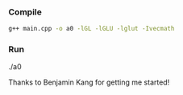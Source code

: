 ### Compile
```bash
g++ main.cpp -o a0 -lGL -lGLU -lglut -Ivecmath
```

### Run
./a0

Thanks to Benjamin Kang for getting me started! 